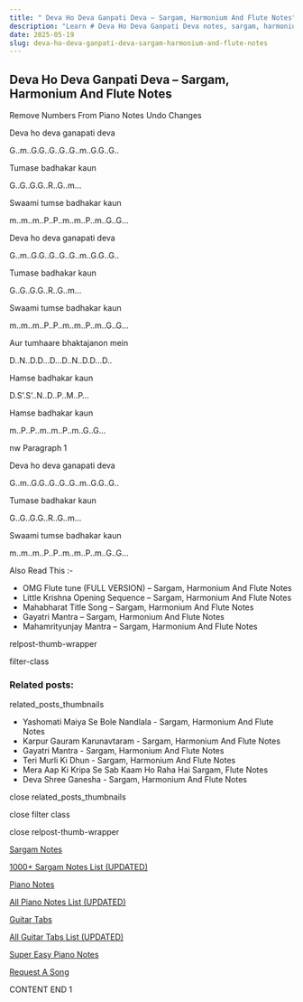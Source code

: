 ```yaml
---
title: " Deva Ho Deva Ganpati Deva – Sargam, Harmonium And Flute Notes"
description: "Learn # Deva Ho Deva Ganpati Deva notes, sargam, harmonium notations and flute notes. Easy step-by-step tutorial for beginners."
date: 2025-05-19
slug: deva-ho-deva-ganpati-deva-sargam-harmonium-and-flute-notes
---
```


## Deva Ho Deva Ganpati Deva – Sargam, Harmonium And Flute Notes

Remove Numbers From Piano Notes
Undo Changes

Deva ho deva ganapati deva

G..m..G.G..G..G..G..m..G.G..G..

Tumase badhakar kaun

G..G..G.G..R..G..m…

Swaami tumse badhakar kaun

m..m..m..P..P..m..m..P..m..G..G…

Deva ho deva ganapati deva

G..m..G.G..G..G..G..m..G.G..G..

Tumase badhakar kaun

G..G..G.G..R..G..m…

Swaami tumse badhakar kaun

m..m..m..P..P..m..m..P..m..G..G…

Aur tumhaare bhaktajanon mein

D..N..D.D…D…D..N..D.D…D..

Hamse badhakar kaun

D.S’.S’..N..D..P..M..P…

Hamse badhakar kaun

m..P..P..m..m..P..m..G..G…

nw Paragraph 1

Deva ho deva ganapati deva

G..m..G.G..G..G..G..m..G.G..G..

Tumase badhakar kaun

G..G..G.G..R..G..m…

Swaami tumse badhakar kaun

m..m..m..P..P..m..m..P..m..G..G…

Also Read This :-

- OMG Flute tune (FULL VERSION) – Sargam, Harmonium And Flute Notes
- Little Krishna Opening Sequence – Sargam, Harmonium And Flute Notes
- Mahabharat Title Song – Sargam, Harmonium And Flute Notes
- Gayatri Mantra – Sargam, Harmonium And Flute Notes
- Mahamrityunjay Mantra – Sargam, Harmonium And Flute Notes

relpost-thumb-wrapper

filter-class

### Related posts:

related_posts_thumbnails

- Yashomati Maiya Se Bole Nandlala - Sargam, Harmonium And Flute Notes
- Karpur Gauram Karunavtaram - Sargam, Harmonium And Flute Notes
- Gayatri Mantra - Sargam, Harmonium And Flute Notes
- Teri Murli Ki Dhun - Sargam, Harmonium And Flute Notes
- Mera Aap Ki Kripa Se Sab Kaam Ho Raha Hai Sargam, Flute Notes
- Deva Shree Ganesha - Sargam, Harmonium And Flute Notes

close related_posts_thumbnails

close filter class

close relpost-thumb-wrapper

[Sargam Notes](/sargam-notes.html)

[1000+ Sargam Notes List (UPDATED)](/all-songs-list-sargam-notes.html)

[Piano Notes](/piano-notes.html)

[All Piano Notes List (UPDATED)](/all-songs-list-piano-notes.html)

[Guitar Tabs](/guitar-tabs.html)

[All Guitar Tabs List (UPDATED)](/all-songs-list-guitar-tabs.html)

[Super Easy Piano Notes](https://studywall.in/)

[Request A Song](/request-a-song.html)

CONTENT END 1
